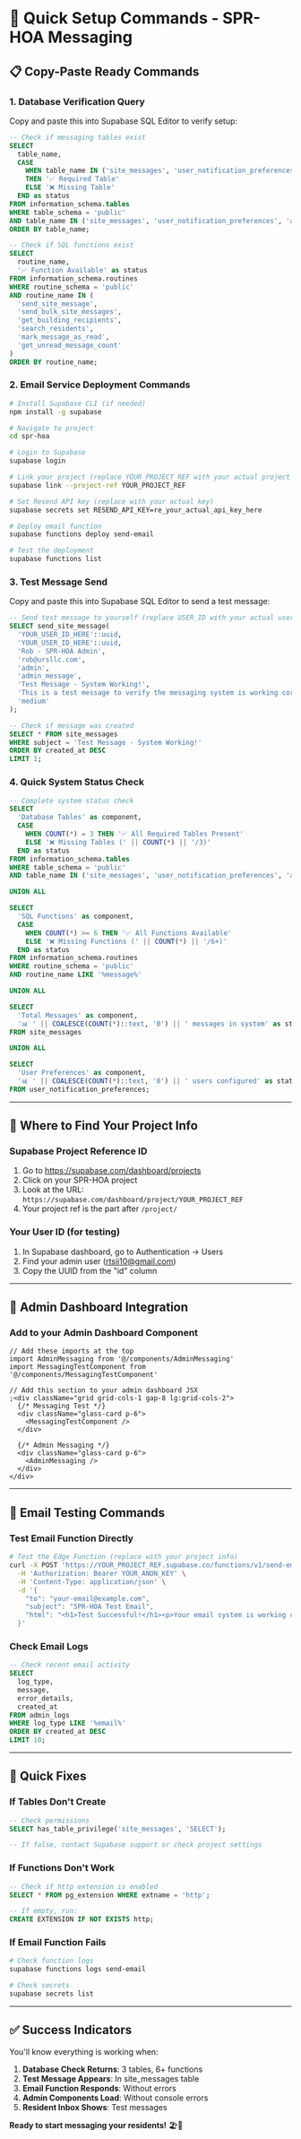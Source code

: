 # 🚀 Quick Setup Commands - SPR-HOA Messaging

## 📋 Copy-Paste Ready Commands

### 1. Database Verification Query

Copy and paste this into Supabase SQL Editor to verify setup:

```sql
-- Check if messaging tables exist
SELECT
  table_name,
  CASE
    WHEN table_name IN ('site_messages', 'user_notification_preferences', 'admin_message_templates')
    THEN '✅ Required Table'
    ELSE '❌ Missing Table'
  END as status
FROM information_schema.tables
WHERE table_schema = 'public'
AND table_name IN ('site_messages', 'user_notification_preferences', 'admin_message_templates')
ORDER BY table_name;

-- Check if SQL functions exist
SELECT
  routine_name,
  '✅ Function Available' as status
FROM information_schema.routines
WHERE routine_schema = 'public'
AND routine_name IN (
  'send_site_message',
  'send_bulk_site_messages',
  'get_building_recipients',
  'search_residents',
  'mark_message_as_read',
  'get_unread_message_count'
)
ORDER BY routine_name;
```

### 2. Email Service Deployment Commands

```bash
# Install Supabase CLI (if needed)
npm install -g supabase

# Navigate to project
cd spr-hoa

# Login to Supabase
supabase login

# Link your project (replace YOUR_PROJECT_REF with your actual project ID)
supabase link --project-ref YOUR_PROJECT_REF

# Set Resend API key (replace with your actual key)
supabase secrets set RESEND_API_KEY=re_your_actual_api_key_here

# Deploy email function
supabase functions deploy send-email

# Test the deployment
supabase functions list
```

### 3. Test Message Send

Copy and paste this into Supabase SQL Editor to send a test message:

```sql
-- Send test message to yourself (replace USER_ID with your actual user ID)
SELECT send_site_message(
  'YOUR_USER_ID_HERE'::uuid,
  'YOUR_USER_ID_HERE'::uuid,
  'Rob - SPR-HOA Admin',
  'rob@ursllc.com',
  'admin',
  'admin_message',
  'Test Message - System Working!',
  'This is a test message to verify the messaging system is working correctly. If you can see this message in your inbox, everything is set up properly!',
  'medium'
);

-- Check if message was created
SELECT * FROM site_messages
WHERE subject = 'Test Message - System Working!'
ORDER BY created_at DESC
LIMIT 1;
```

### 4. Quick System Status Check

```sql
-- Complete system status check
SELECT
  'Database Tables' as component,
  CASE
    WHEN COUNT(*) = 3 THEN '✅ All Required Tables Present'
    ELSE '❌ Missing Tables (' || COUNT(*) || '/3)'
  END as status
FROM information_schema.tables
WHERE table_schema = 'public'
AND table_name IN ('site_messages', 'user_notification_preferences', 'admin_message_templates')

UNION ALL

SELECT
  'SQL Functions' as component,
  CASE
    WHEN COUNT(*) >= 6 THEN '✅ All Functions Available'
    ELSE '❌ Missing Functions (' || COUNT(*) || '/6+)'
  END as status
FROM information_schema.routines
WHERE routine_schema = 'public'
AND routine_name LIKE '%message%'

UNION ALL

SELECT
  'Total Messages' as component,
  '📊 ' || COALESCE(COUNT(*)::text, '0') || ' messages in system' as status
FROM site_messages

UNION ALL

SELECT
  'User Preferences' as component,
  '📊 ' || COALESCE(COUNT(*)::text, '0') || ' users configured' as status
FROM user_notification_preferences;
```

---

## 🎯 Where to Find Your Project Info

### Supabase Project Reference ID

1. Go to https://supabase.com/dashboard/projects
2. Click on your SPR-HOA project
3. Look at the URL: `https://supabase.com/dashboard/project/YOUR_PROJECT_REF`
4. Your project ref is the part after `/project/`

### Your User ID (for testing)

1. In Supabase dashboard, go to Authentication → Users
2. Find your admin user (rtsii10@gmail.com)
3. Copy the UUID from the "id" column

---

## 🔧 Admin Dashboard Integration

### Add to your Admin Dashboard Component

```tsx
// Add these imports at the top
import AdminMessaging from '@/components/AdminMessaging'
import MessagingTestComponent from '@/components/MessagingTestComponent'

// Add this section to your admin dashboard JSX
;<div className="grid grid-cols-1 gap-8 lg:grid-cols-2">
  {/* Messaging Test */}
  <div className="glass-card p-6">
    <MessagingTestComponent />
  </div>

  {/* Admin Messaging */}
  <div className="glass-card p-6">
    <AdminMessaging />
  </div>
</div>
```

---

## 📧 Email Testing Commands

### Test Email Function Directly

```bash
# Test the Edge Function (replace with your project info)
curl -X POST 'https://YOUR_PROJECT_REF.supabase.co/functions/v1/send-email' \
  -H 'Authorization: Bearer YOUR_ANON_KEY' \
  -H 'Content-Type: application/json' \
  -d '{
    "to": "your-email@example.com",
    "subject": "SPR-HOA Test Email",
    "html": "<h1>Test Successful!</h1><p>Your email system is working correctly.</p>"
  }'
```

### Check Email Logs

```sql
-- Check recent email activity
SELECT
  log_type,
  message,
  error_details,
  created_at
FROM admin_logs
WHERE log_type LIKE '%email%'
ORDER BY created_at DESC
LIMIT 10;
```

---

## 🚨 Quick Fixes

### If Tables Don't Create

```sql
-- Check permissions
SELECT has_table_privilege('site_messages', 'SELECT');

-- If false, contact Supabase support or check project settings
```

### If Functions Don't Work

```sql
-- Check if http extension is enabled
SELECT * FROM pg_extension WHERE extname = 'http';

-- If empty, run:
CREATE EXTENSION IF NOT EXISTS http;
```

### If Email Function Fails

```bash
# Check function logs
supabase functions logs send-email

# Check secrets
supabase secrets list
```

---

## ✅ Success Indicators

You'll know everything is working when:

1. **Database Check Returns**: 3 tables, 6+ functions
2. **Test Message Appears**: In site_messages table
3. **Email Function Responds**: Without errors
4. **Admin Components Load**: Without console errors
5. **Resident Inbox Shows**: Test messages

**Ready to start messaging your residents!** 🏖️📨
